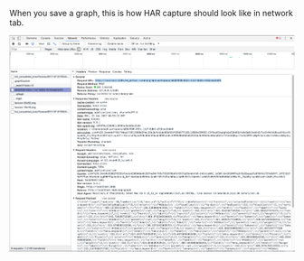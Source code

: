 When you save a graph, this is how HAR capture should look like in network tab.

![graph_save](https://github.com/TomonoriSoejima/Tejun/blob/master/graph_save.png?raw=true "graph_save")
